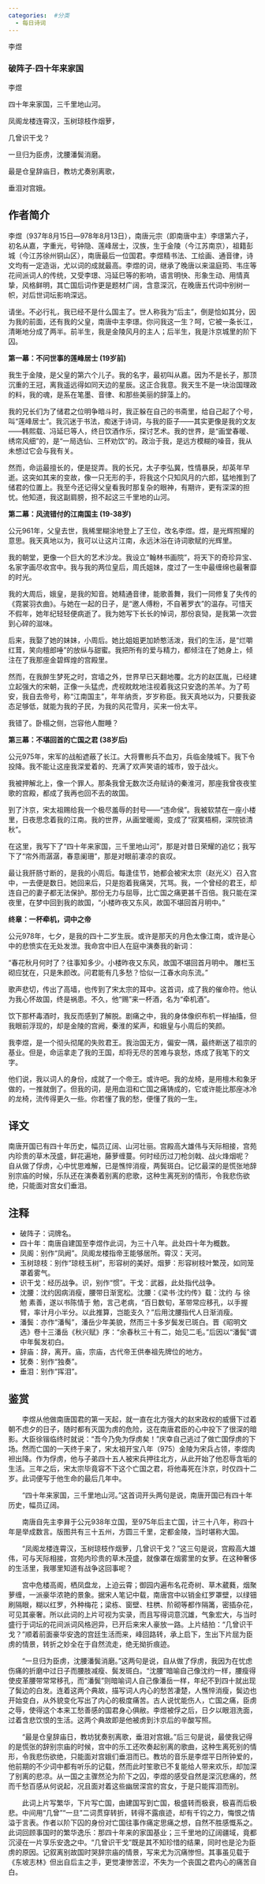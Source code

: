 ```yaml
---
categories:  #分类
  - 每日诗词
---
```


<div class="card-wrapper">
    <div class="poem-card-adaptive">
        <div class="poem-seal-final">
            李煜
        </div>
        <div class="poem-content-adaptive">
            <h3 class="poem-title">破阵子·四十年来家国</h3>
            <p class="poem-author">李煜</p>
            <p>四十年来家国，三千里地山河。</p>
            <p>凤阁龙楼连霄汉，玉树琼枝作烟萝，</p>
            <p>几曾识干戈？</p>
            <p>一旦归为臣虏，沈腰潘鬓消磨。</p>
            <p>最是仓皇辞庙日，教坊尤奏别离歌，</p>
            <p>垂泪对宫娥。</p>
        </div>
    </div>
</div>

## 作者简介
李煜（937年8月15日―978年8月13日），南唐元宗（即南唐中主）李璟第六子，初名从嘉，字重光，号钟隐、莲峰居士，汉族，生于金陵（今江苏南京），祖籍彭城（今江苏徐州铜山区），南唐最后一位国君。李煜精书法、工绘画、通音律，诗文均有一定造诣，尤以词的成就最高。李煜的词，继承了晚唐以来温庭筠、韦庄等花间派词人的传统，又受李璟、冯延巳等的影响，语言明快、形象生动、用情真挚，风格鲜明，其亡国后词作更是题材广阔，含意深沉，在晚唐五代词中别树一帜，对后世词坛影响深远。

请坐。不必行礼，我已经不是什么国主了。世人称我为“后主”，倒是恰如其分，因为我的前面，还有我的父皇，南唐中主李璟。你问我这一生？呵，它被一条长江，清晰地分成了两半。前半生，我是金陵风月的主人；后半生，我是汴京城里的阶下囚。

**第一幕：不问世事的莲峰居士 (19岁前)**

我生于金陵，是父皇的第六个儿子。我的名字，最初叫从嘉。因为不是长子，那顶沉重的王冠，离我遥远得如同天边的星辰。这正合我意。我天生不是一块治国理政的料，我的魂，是系在笔墨、音律、和那些美丽的辞藻上的。

我的兄长们为了储君之位明争暗斗时，我正躲在自己的书斋里，给自己起了个号，叫“莲峰居士”。我沉迷于书法，痴迷于诗词，与我的臣子——其实更像是我的文友——韩熙载、冯延巳等人，终日饮酒作乐，探讨艺术。我的世界，是“画堂春暖、绣帘风细”的，是“一局选仙、三杯劝饮”的。政治于我，是远方模糊的噪音，我从未想过它会与我有关。

然而，命运最擅长的，便是捉弄。我的长兄，太子李弘冀，性情暴戾，却英年早逝。这突如其来的变故，像一只无形的手，将我这个只知风月的六郎，猛地推到了储君的位置上。我至今还记得父皇看我时那复杂的眼神，有期许，更有深深的担忧。他知道，我这副肩膀，担不起这三千里地的山河。

**第二幕：风流错付的江南国主 (19-38岁)**

公元961年，父皇去世，我稀里糊涂地登上了王位，改名李煜。煜，是光辉照耀的意思。我天真地以为，我可以让这片江南，永远沐浴在诗词歌赋的光辉里。

我的朝堂，更像一个巨大的艺术沙龙。我设立“翰林书画院”，将天下的奇珍异宝、名家字画尽收宫中。我与我的两位皇后，周氏姐妹，度过了一生中最缠绵也最奢靡的时光。

我的大周后，娥皇，是我的知音。她精通音律，能歌善舞，我们一同修复了失传的《霓裳羽衣曲》。与她在一起的日子，是“邀人傅粉，不自著罗衣”的温存。可惜天不假年，她年纪轻轻便病逝了。我为她写下长长的悼词，那份哀恸，是我第一次尝到心碎的滋味。

后来，我娶了她的妹妹，小周后。她比姐姐更加娇憨活泼，我们的生活，是“烂嚼红茸，笑向檀郎唾”的放纵与甜蜜。我把所有的爱与精力，都倾注在了她身上，倾注在了我那座金碧辉煌的宫殿里。

然而，在我醉生梦死之时，宫墙之外，世界早已天翻地覆。北方的赵匡胤，已经建立起强大的宋朝，正像一头猛虎，虎视眈眈地注视着我这只安逸的羔羊。为了苟安，我自去帝号，称“江南国主”，年年纳贡，岁岁称臣。我天真地以为，只要我姿态足够低，就能为我的子民，为我的风花雪月，买来一份太平。

我错了。卧榻之侧，岂容他人酣睡？

**第三幕：不堪回首的亡国之君 (38岁后)**

公元975年，宋军的战船遮蔽了长江。大将曹彬兵不血刃，兵临金陵城下。我下令投降。我不能让这座我深爱着的、充满了欢声笑语的城市，毁于战火。

我被押解北上，像一个罪人。那条我曾无数次泛舟赋诗的秦淮河，那座我曾夜夜笙歌的宫殿，都成了我再也回不去的故国。

到了汴京，宋太祖赐给我一个极尽羞辱的封号——“违命侯”。我被软禁在一座小楼里，日夜思念着我的江南。我的世界，从画堂暖阁，变成了“寂寞梧桐，深院锁清秋”。

在这里，我写下了“四十年来家国，三千里地山河”，那是对昔日荣耀的追忆；我写下了“帘外雨潺潺，春意阑珊”，那是对眼前凄凉的哀叹。

最让我肝肠寸断的，是我的小周后。每逢佳节，她都会被宋太宗（赵光义）召入宫中，一去便是数日。她回来后，只是抱着我痛哭，咒骂。我，一个曾经的君王，却连自己的妻子都无法保护。那份无力与屈辱，比亡国之痛更甚千百倍。我只能在深夜里，在梦中回到我的故国，“小楼昨夜又东风，故国不堪回首月明中。”

**终章：一杯牵机，词中之帝**

公元978年，七夕，是我的四十二岁生辰。或许是那天的月色太像江南，或许是心中的悲愤实在无处发泄。我命宫中旧人在庭中演奏我的新词：

“春花秋月何时了？往事知多少。小楼昨夜又东风，故国不堪回首月明中。
雕栏玉砌应犹在，只是朱颜改。问君能有几多愁？恰似一江春水向东流。”

歌声悲切，传出了高墙，也传到了宋太宗的耳中。这首词，成了我的催命符。他认为我心怀故国，终是祸患。不久，他“赐”来一杯酒，名为“牵机酒”。

饮下那杯毒酒时，我反而感到了解脱。剧痛之中，我的身体像织布机一样抽搐，但我眼前浮现的，却是金陵的宫阙，秦淮的桨声，和娥皇与小周后的笑颜。

我李煜，是一个彻头彻尾的失败君王。我治国无方，偏安一隅，最终断送了祖宗的基业。但是，命运拿走了我的王国，却将无尽的苦难与哀愁，炼成了我笔下的文字。

他们说，我以词人的身份，成就了一个帝王。或许吧。我的龙椅，是用檀木和象牙做的，一推就倒了。但我的词，是用血泪和亡国之痛铸成的，它或许能比那座冰冷的龙椅，流传得更久一些。你若懂了我的愁，便懂了我的一生。

## 译文
南唐开国已有四十年历史，幅员辽阔、山河壮丽。宫殿高大雄伟与天际相接，宫苑内珍贵的草木茂盛，鲜花遍地，藤萝缠蔓。何时经历过刀枪剑戟、战火烽烟呢？
自从做了俘虏，心中忧思难解，已是憔悴消瘦，两鬓斑白。记忆最深的是慌张地辞别宗庙的时候，乐队还在演奏着别离的悲歌，这种生离死别的情形，令我悲伤欲绝，只能面对宫女们垂泪。

## 注释
- 破阵子：词牌名。
- 四十年：南唐自建国至李煜作此词，为三十八年。此处四十年为概数。
- 凤阁：别作“凤阙”。凤阁龙楼指帝王能够居所。霄汉：天河。
- 玉树琼枝：别作“琼枝玉树”，形容树的美好。烟萝：形容树枝叶繁茂，如同笼罩着雾气。
- 识干戈：经历战争。识，别作“惯”。干戈：武器，此处指代战争。
- 沈腰：沈约因病消瘦，腰带日渐宽松。沈腰：《梁书·沈约传》载：沈约 与 徐勉 素善，遂以书陈情于 勉，言己老病，“百日数旬，革带常应移孔，以手握臂，率计月小半分。以此推算，岂能支久？”后用沈腰指代人日渐消瘦。
- 潘鬓：亦作“潘髩”，潘岳少年美貌，然而三十多岁鬓发已斑白。晋《昭明文选》卷十三潘岳《秋兴赋》序：“余春秋三十有二，始见二毛。”后因以“潘鬓”谓中年鬓发初白。
- 辞庙：辞，离开。庙，宗庙，古代帝王供奉祖先牌位的地方。
- 犹奏：别作“独奏”。
- 垂泪：别作“挥泪”。

## 鉴赏
　　李煜从他做南唐国君的第一天起，就一直在北方强大的赵宋政权的威慑下过着朝不虑夕的日子，随时都有灭国为虏的危险，这在南唐君臣的心中投下了很深的暗影。大臣徐锴临终时就说：“吾今乃免为俘虏矣！”庆幸自己逃过了做亡国俘虏的下场。然而亡国的一天终于来了，宋太祖开宝八年（975）金陵为宋兵占领，李煜肉袒出降。作为俘虏，他与子弟四十五人被宋兵押往北方，从此开始了他忍辱含垢的生活。三年之后，宋太宗毕竟容不下这个亡国之君，将他毒死在汴京，时仅四十二岁。此词便写于他生命的最后几年中。

　　“四十年来家国，三千里地山河。”这首词开头两句是说，南唐开国已有四十年历史，幅员辽阔。

　　南唐自先主李昪于公元938年立国，至975年后主亡国，计三十八年，称四十年是举成数言。版图共有三十五州，方圆三千里，定都金陵，当时堪称大国。

　　“凤阁龙楼连霄汉，玉树琼枝作烟萝，几曾识干戈？”这三句是说，宫殿高大雄伟，可与天际相接，宫苑内珍贵的草木茂盛，就像罩在烟雾里的女萝。在这种奢侈的生活里，我哪里知道有战争这回事呢？

　　宫中危楼高阁，栖凤盘龙，上迫云霄；御园内遍布名花奇树、草木葳蕤，烟聚萝缠，一派豪华浓艳的景象。据宋人笔记中载，南唐宫中以销金红罗罩壁，以绿钿刷隔眼，糊以红罗，外种梅花；梁栋、窗壁、柱栱、阶砌等都作隔筩，密插杂花，可见其豪奢。所以此词的上片可视为实录，而且写得词意沉雄，气象宏大，与当时盛行于词坛的花间派词风格迥异，已开后来宋人豪放一路。上片结拍：“几曾识干戈？”顺着前面豪华安逸的宫廷生活而来，峰回路转，承上启下，生出下片屈为臣虏的情景，转折之妙全在于自然流走，绝无拗折痕迹。

　　“一旦归为臣虏，沈腰潘鬓消磨。”这两句是说，自从做了俘虏，我因为在忧虑伤痛的折磨中过日子而腰肢减瘦、鬓发斑白。“沈腰”暗喻自己像沈约一样，腰瘦得使皮革腰带常常移孔，而“潘鬓”则暗喻词人自己像潘岳一样，年纪不到四十就出现了鬓边的白发。连着这两个典故，描写词人内心的愁苦凄楚，人憔悴消瘦，鬓边也开始变白，从外貌变化写出了内心的极度痛苦。古人说忧能伤人，亡国之痛，臣虏之辱，使得这个本来工愁善感的国君身心俱敝。李煜被俘之后，日夕以眼泪洗面，过着含悲饮恨的生活。这两个典故即是他被虏到汴京后的辛酸写照。

　　“最是仓皇辞庙日，教坊犹奏别离歌，垂泪对宫娥。”后三句是说，最使我记得的是慌张的辞别宗庙的时候，宫中的乐工还吹奏起别离的歌曲，这种生离死别的情形，令我悲伤欲绝，只能面对宫娥们垂泪而已。教坊的音乐是李煜平日所钟爱的，他前期的不少词中都有听乐的记载，然而此时笙歌已不复能给人带来欢乐，却加深了别离的悲凉。从一国之主骤然沦为阶下之囚，李煜的感受自然是深沉悲痛的，然而千愁百感从何说起，况且面对着这些幽居深宫的宫女，于是只能挥泪而别。

　　此词上片写繁华，下片写亡国，由建国写到亡国，极盛转而极衰，极喜而后极悲。中间用“几曾”“一旦”二词贯穿转折，转得不露痕迹，却有千钧之力，悔恨之情溢于言表。作者以阶下囚的身份对亡国往事作痛定思痛之想，自然不胜感慨系之。此词回顾事国时的繁华逸乐：那四十年来的家国基业；三千里地的辽阔疆域，竟都沉浸在一片享乐安逸之中。“几曾识干戈”既是其不知珍惜的结果，同时也是沦为臣虏的原因。记叙离别故国时哭辞宗庙的情景，写来尤为沉痛惨怛。其事虽见载于《东坡志林》但出自后主之手，更觉凄惨苦涩，不失为一个丧国之君内心的痛苦自白。